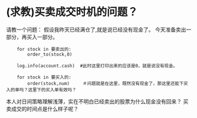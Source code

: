 # (求教)买卖成交时机的问题？

请教一个问题：
     假设我昨天已经满仓了,就是说已经没有现金了。
     今天准备卖出一部分，再买入一部分。
     
     	for stock in 要卖出的:
     		order_to(stock,0)

     	log.info(account.cash)  #此时这里打印出来的应该是0，就是说没有现金。

     	for stock in 要买入的:
     		order(stock,num)     ＃问题就是在这里，既然没有现金了，那这里还能下买入的单吗？这里下的买入单有效吗？
            
本人对日间策略理解浅薄，实在不明白已经卖出的股票为什么现金没有回来？ 买卖成交的时间点是什么样子呢？